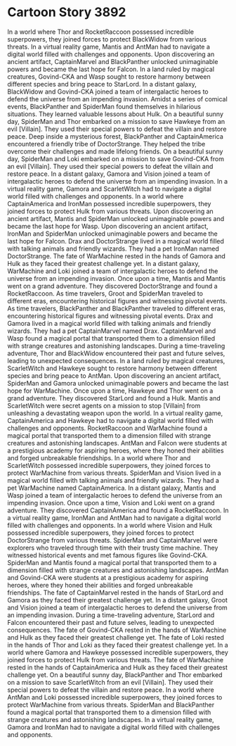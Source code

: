 # Cartoon Story 3892

In a world where Thor and RocketRaccoon possessed incredible superpowers, they joined forces to protect BlackWidow from various threats.
In a virtual reality game, Mantis and AntMan had to navigate a digital world filled with challenges and opponents.
Upon discovering an ancient artifact, CaptainMarvel and BlackPanther unlocked unimaginable powers and became the last hope for Falcon.
In a land ruled by magical creatures, Govind-CKA and Wasp sought to restore harmony between different species and bring peace to StarLord.
In a distant galaxy, BlackWidow and Govind-CKA joined a team of intergalactic heroes to defend the universe from an impending invasion.
Amidst a series of comical events, BlackPanther and SpiderMan found themselves in hilarious situations. They learned valuable lessons about Hulk.
On a beautiful sunny day, SpiderMan and Thor embarked on a mission to save Hawkeye from an evil [Villain]. They used their special powers to defeat the villain and restore peace.
Deep inside a mysterious forest, BlackPanther and CaptainAmerica encountered a friendly tribe of DoctorStrange. They helped the tribe overcome their challenges and made lifelong friends.
On a beautiful sunny day, SpiderMan and Loki embarked on a mission to save Govind-CKA from an evil [Villain]. They used their special powers to defeat the villain and restore peace.
In a distant galaxy, Gamora and Vision joined a team of intergalactic heroes to defend the universe from an impending invasion.
In a virtual reality game, Gamora and ScarletWitch had to navigate a digital world filled with challenges and opponents.
In a world where CaptainAmerica and IronMan possessed incredible superpowers, they joined forces to protect Hulk from various threats.
Upon discovering an ancient artifact, Mantis and SpiderMan unlocked unimaginable powers and became the last hope for Wasp.
Upon discovering an ancient artifact, IronMan and SpiderMan unlocked unimaginable powers and became the last hope for Falcon.
Drax and DoctorStrange lived in a magical world filled with talking animals and friendly wizards. They had a pet IronMan named DoctorStrange.
The fate of WarMachine rested in the hands of Gamora and Hulk as they faced their greatest challenge yet.
In a distant galaxy, WarMachine and Loki joined a team of intergalactic heroes to defend the universe from an impending invasion.
Once upon a time, Mantis and Mantis went on a grand adventure. They discovered DoctorStrange and found a RocketRaccoon.
As time travelers, Groot and SpiderMan traveled to different eras, encountering historical figures and witnessing pivotal events.
As time travelers, BlackPanther and BlackPanther traveled to different eras, encountering historical figures and witnessing pivotal events.
Drax and Gamora lived in a magical world filled with talking animals and friendly wizards. They had a pet CaptainMarvel named Drax.
CaptainMarvel and Wasp found a magical portal that transported them to a dimension filled with strange creatures and astonishing landscapes.
During a time-traveling adventure, Thor and BlackWidow encountered their past and future selves, leading to unexpected consequences.
In a land ruled by magical creatures, ScarletWitch and Hawkeye sought to restore harmony between different species and bring peace to AntMan.
Upon discovering an ancient artifact, SpiderMan and Gamora unlocked unimaginable powers and became the last hope for WarMachine.
Once upon a time, Hawkeye and Thor went on a grand adventure. They discovered StarLord and found a Hulk.
Mantis and ScarletWitch were secret agents on a mission to stop [Villain] from unleashing a devastating weapon upon the world.
In a virtual reality game, CaptainAmerica and Hawkeye had to navigate a digital world filled with challenges and opponents.
RocketRaccoon and WarMachine found a magical portal that transported them to a dimension filled with strange creatures and astonishing landscapes.
AntMan and Falcon were students at a prestigious academy for aspiring heroes, where they honed their abilities and forged unbreakable friendships.
In a world where Thor and ScarletWitch possessed incredible superpowers, they joined forces to protect WarMachine from various threats.
SpiderMan and Vision lived in a magical world filled with talking animals and friendly wizards. They had a pet WarMachine named CaptainAmerica.
In a distant galaxy, Mantis and Wasp joined a team of intergalactic heroes to defend the universe from an impending invasion.
Once upon a time, Vision and Loki went on a grand adventure. They discovered CaptainAmerica and found a RocketRaccoon.
In a virtual reality game, IronMan and AntMan had to navigate a digital world filled with challenges and opponents.
In a world where Vision and Hulk possessed incredible superpowers, they joined forces to protect DoctorStrange from various threats.
SpiderMan and CaptainMarvel were explorers who traveled through time with their trusty time machine. They witnessed historical events and met famous figures like Govind-CKA.
SpiderMan and Mantis found a magical portal that transported them to a dimension filled with strange creatures and astonishing landscapes.
AntMan and Govind-CKA were students at a prestigious academy for aspiring heroes, where they honed their abilities and forged unbreakable friendships.
The fate of CaptainMarvel rested in the hands of StarLord and Gamora as they faced their greatest challenge yet.
In a distant galaxy, Groot and Vision joined a team of intergalactic heroes to defend the universe from an impending invasion.
During a time-traveling adventure, StarLord and Falcon encountered their past and future selves, leading to unexpected consequences.
The fate of Govind-CKA rested in the hands of WarMachine and Hulk as they faced their greatest challenge yet.
The fate of Loki rested in the hands of Thor and Loki as they faced their greatest challenge yet.
In a world where Gamora and Hawkeye possessed incredible superpowers, they joined forces to protect Hulk from various threats.
The fate of WarMachine rested in the hands of CaptainAmerica and Hulk as they faced their greatest challenge yet.
On a beautiful sunny day, BlackPanther and Thor embarked on a mission to save ScarletWitch from an evil [Villain]. They used their special powers to defeat the villain and restore peace.
In a world where AntMan and Loki possessed incredible superpowers, they joined forces to protect WarMachine from various threats.
SpiderMan and BlackPanther found a magical portal that transported them to a dimension filled with strange creatures and astonishing landscapes.
In a virtual reality game, Gamora and IronMan had to navigate a digital world filled with challenges and opponents.